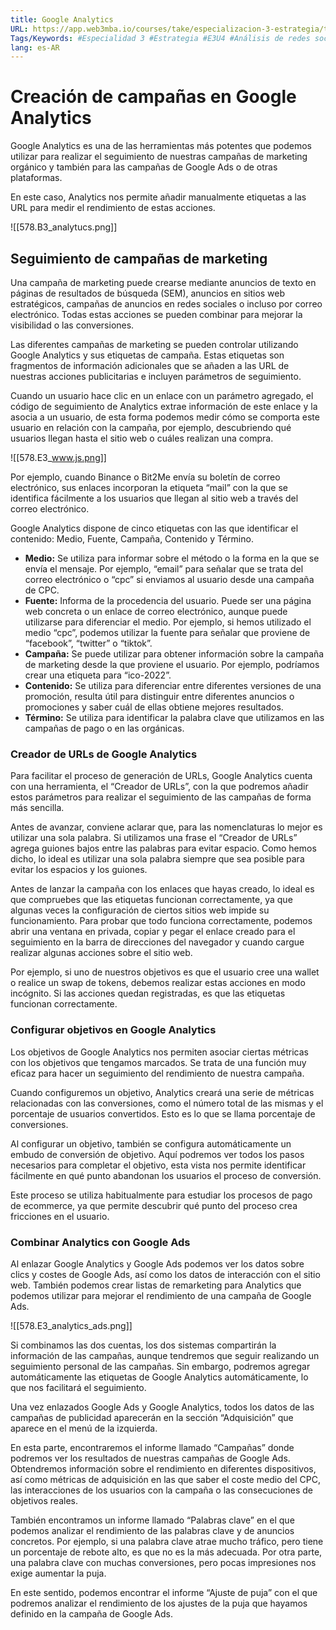 ```yaml
---
title: Google Analytics
URL: https://app.web3mba.io/courses/take/especializacion-3-estrategia/texts/37534064-u4-06-google-analytics
Tags/Keywords: #Especialidad 3 #Estrategia #E3U4 #Análisis de redes sociales #redes sociales #google analytics #analytics
lang: es-AR
---
```

# Creación de campañas en Google Analytics
Google Analytics es una de las herramientas más potentes que podemos utilizar para realizar el seguimiento de nuestras campañas de marketing orgánico y también para las campañas de Google Ads o de otras plataformas.

En este caso, Analytics nos permite añadir manualmente etiquetas a las URL para medir el rendimiento de estas acciones.
 
![[578.B3_analytucs.png]]

## Seguimiento de campañas de marketing
Una campaña de marketing puede crearse mediante anuncios de texto en páginas de resultados de búsqueda (SEM), anuncios en sitios web estratégicos, campañas de anuncios en redes sociales o incluso por correo electrónico. Todas estas acciones se pueden combinar para mejorar la visibilidad o las conversiones.

Las diferentes campañas de marketing se pueden controlar utilizando Google Analytics y sus etiquetas de campaña. Estas etiquetas son fragmentos de información adicionales que se añaden a las URL de nuestras acciones publicitarias e incluyen parámetros de seguimiento.

Cuando un usuario hace clic en un enlace con un parámetro agregado, el código de seguimiento de Analytics extrae información de este enlace y la asocia a un usuario, de esta forma podemos medir cómo se comporta este usuario en relación con la campaña, por ejemplo, descubriendo qué usuarios llegan hasta el sitio web o cuáles realizan una compra.

![[578.E3_www.js.png]]

Por ejemplo, cuando Binance o Bit2Me envía su boletín de correo electrónico, sus enlaces incorporan la etiqueta “mail” con la que se identifica fácilmente a los usuarios que llegan al sitio web a través del correo electrónico. 

Google Analytics dispone de cinco etiquetas con las que identificar el contenido: Medio, Fuente, Campaña, Contenido y Término.

- **Medio:** Se utiliza para informar sobre el método o la forma en la que se envía el mensaje. Por ejemplo, “email” para señalar que se trata del correo electrónico o “cpc” si enviamos al usuario desde una campaña de CPC.
- **Fuente:** Informa de la procedencia del usuario. Puede ser una página web concreta o un enlace de correo electrónico, aunque puede utilizarse para diferenciar el medio. Por ejemplo, si hemos utilizado el medio “cpc”, podemos utilizar la fuente para señalar que proviene de “facebook”, “twitter” o “tiktok”.
- **Campaña:** Se puede utilizar para obtener información sobre la campaña de marketing desde la que proviene el usuario. Por ejemplo, podríamos crear una etiqueta para “ico-2022”.
- **Contenido:** Se utiliza para diferenciar entre diferentes versiones de una promoción, resulta útil para distinguir entre diferentes anuncios o promociones y saber cuál de ellas obtiene mejores resultados. 
- **Término:** Se utiliza para identificar la palabra clave que utilizamos en las campañas de pago o en las orgánicas.

### Creador de URLs de Google Analytics
Para facilitar el proceso de generación de URLs, Google Analytics cuenta con una herramienta, el “Creador de URLs”, con la que podremos añadir estos parámetros para realizar el seguimiento de las campañas de forma más sencilla.

Antes de avanzar, conviene aclarar que, para las nomenclaturas lo mejor es utilizar una sola palabra. Si utilizamos una frase el “Creador de URLs” agrega guiones bajos entre las palabras para evitar espacio. Como hemos dicho, lo ideal es utilizar una sola palabra siempre que sea posible para evitar los espacios y los guiones.

Antes de lanzar la campaña con los enlaces que hayas creado, lo ideal es que compruebes que las etiquetas funcionan correctamente, ya que algunas veces la configuración de ciertos sitios web impide su funcionamiento. Para probar que todo funciona correctamente, podemos abrir una ventana en privada, copiar y pegar el enlace creado para el seguimiento en la barra de direcciones del navegador y cuando cargue realizar algunas acciones sobre el sitio web.

Por ejemplo, si uno de nuestros objetivos es que el usuario cree una wallet o realice un swap de tokens, debemos realizar estas acciones en modo incógnito. Si las acciones quedan registradas, es que las etiquetas funcionan correctamente.

### Configurar objetivos en Google Analytics
Los objetivos de Google Analytics nos permiten asociar ciertas métricas con los objetivos que tengamos marcados. Se trata de una función muy eficaz para hacer un seguimiento del rendimiento de nuestra campaña.

Cuando configuremos un objetivo, Analytics creará una serie de métricas relacionadas con las conversiones, como el número total de las mismas y el porcentaje de usuarios convertidos. Esto es lo que se llama porcentaje de conversiones.

Al configurar un objetivo, también se configura automáticamente un embudo de conversión de objetivo. Aquí podremos ver todos los pasos necesarios para completar el objetivo, esta vista nos permite identificar fácilmente en qué punto abandonan los usuarios el proceso de conversión. 

Este proceso se utiliza habitualmente para estudiar los procesos de pago de ecommerce, ya que permite descubrir qué punto del proceso crea fricciones en el usuario.

### Combinar Analytics con Google Ads
Al enlazar Google Analytics y Google Ads podemos ver los datos sobre clics y costes de Google Ads, así como los datos de interacción con el sitio web. También podemos crear listas de remarketing para Analytics que podemos utilizar para mejorar el rendimiento de una campaña de Google Ads.

![[578.E3_analytics_ads.png]]

Si combinamos las dos cuentas, los dos sistemas compartirán la información de las campañas, aunque tendremos que seguir realizando un seguimiento personal de las campañas. Sin embargo, podremos agregar automáticamente las etiquetas de Google Analytics automáticamente, lo que nos facilitará el seguimiento.

Una vez enlazados Google Ads y Google Analytics, todos los datos de las campañas de publicidad aparecerán en la sección “Adquisición” que aparece en el menú de la izquierda.

En esta parte, encontraremos el informe llamado “Campañas” donde podremos ver los resultados de nuestras campañas de Google Ads. Obtendremos información sobre el rendimiento en diferentes dispositivos, así como métricas de adquisición en las que saber el coste medio del CPC, las interacciones de los usuarios con la campaña o las consecuciones de objetivos reales.

También encontramos un informe llamado “Palabras clave” en el que podemos analizar el rendimiento de las palabras clave y de anuncios concretos. Por ejemplo, si una palabra clave atrae mucho tráfico, pero tiene un porcentaje de rebote alto, es que no es la más adecuada. Por otra parte, una palabra clave con muchas conversiones, pero pocas impresiones nos exige aumentar la puja.

En este sentido, podemos encontrar el informe “Ajuste de puja” con el que podremos analizar el rendimiento de los ajustes de la puja que hayamos definido en la campaña de Google Ads.